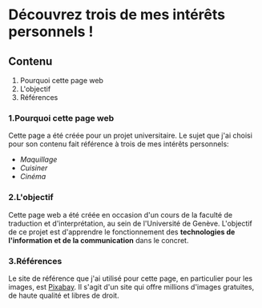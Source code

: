# Découvrez trois de mes intérêts personnels !
## Contenu
1. Pourquoi cette page web
2. L'objectif
3. Références

### 1.Pourquoi cette page web
Cette page a été créée pour un projet universitaire. Le sujet que j'ai choisi pour son contenu fait référence à trois de mes intérêts personnels:
- *Maquillage*
- *Cuisiner*
- *Cinéma*

### 2.L'objectif
Cette page web a été créée en occasion d'un cours de la faculté de traduction et d'interprétation, au sein de l'Université de Genève. L'objectif de ce projet est d'apprendre le fonctionnement des **technologies de l'information et de la communication** dans le concret.

### 3.Références
Le site de référence que j'ai utilisé pour cette page, en particulier pour les images, est [Pixabay](https://www.pixabay.com). Il s'agit d'un site qui offre millions d'images gratuites, de haute qualité et libres de droit.